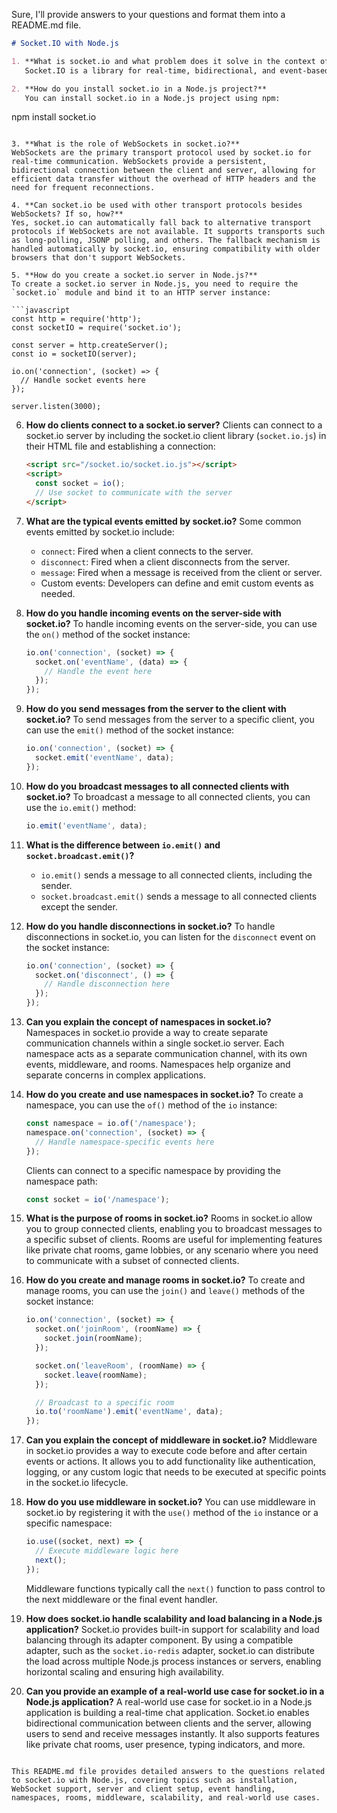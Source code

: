 


Sure, I'll provide answers to your questions and format them into a README.md file.

```markdown
# Socket.IO with Node.js

1. **What is socket.io and what problem does it solve in the context of Node.js?**
   Socket.IO is a library for real-time, bidirectional, and event-based communication between a client and a server. It enables real-time updates, instant messaging, and collaborative applications in Node.js applications. Socket.IO solves the problem of building real-time web applications with WebSockets, providing a seamless fallback to alternative transports for older browsers that don't support WebSockets.

2. **How do you install socket.io in a Node.js project?**
   You can install socket.io in a Node.js project using npm:
   ```
   npm install socket.io
   ```

3. **What is the role of WebSockets in socket.io?**
   WebSockets are the primary transport protocol used by socket.io for real-time communication. WebSockets provide a persistent, bidirectional connection between the client and server, allowing for efficient data transfer without the overhead of HTTP headers and the need for frequent reconnections.

4. **Can socket.io be used with other transport protocols besides WebSockets? If so, how?**
   Yes, socket.io can automatically fall back to alternative transport protocols if WebSockets are not available. It supports transports such as long-polling, JSONP polling, and others. The fallback mechanism is handled automatically by socket.io, ensuring compatibility with older browsers that don't support WebSockets.

5. **How do you create a socket.io server in Node.js?**
   To create a socket.io server in Node.js, you need to require the `socket.io` module and bind it to an HTTP server instance:

   ```javascript
   const http = require('http');
   const socketIO = require('socket.io');

   const server = http.createServer();
   const io = socketIO(server);

   io.on('connection', (socket) => {
     // Handle socket events here
   });

   server.listen(3000);
   ```

6. **How do clients connect to a socket.io server?**
   Clients can connect to a socket.io server by including the socket.io client library (`socket.io.js`) in their HTML file and establishing a connection:

   ```html
   <script src="/socket.io/socket.io.js"></script>
   <script>
     const socket = io();
     // Use socket to communicate with the server
   </script>
   ```

7. **What are the typical events emitted by socket.io?**
   Some common events emitted by socket.io include:
   - `connect`: Fired when a client connects to the server.
   - `disconnect`: Fired when a client disconnects from the server.
   - `message`: Fired when a message is received from the client or server.
   - Custom events: Developers can define and emit custom events as needed.

8. **How do you handle incoming events on the server-side with socket.io?**
   To handle incoming events on the server-side, you can use the `on()` method of the socket instance:

   ```javascript
   io.on('connection', (socket) => {
     socket.on('eventName', (data) => {
       // Handle the event here
     });
   });
   ```

9. **How do you send messages from the server to the client with socket.io?**
   To send messages from the server to a specific client, you can use the `emit()` method of the socket instance:

   ```javascript
   io.on('connection', (socket) => {
     socket.emit('eventName', data);
   });
   ```

10. **How do you broadcast messages to all connected clients with socket.io?**
    To broadcast a message to all connected clients, you can use the `io.emit()` method:

    ```javascript
    io.emit('eventName', data);
    ```

11. **What is the difference between `io.emit()` and `socket.broadcast.emit()`?**
    - `io.emit()` sends a message to all connected clients, including the sender.
    - `socket.broadcast.emit()` sends a message to all connected clients except the sender.

12. **How do you handle disconnections in socket.io?**
    To handle disconnections in socket.io, you can listen for the `disconnect` event on the socket instance:

    ```javascript
    io.on('connection', (socket) => {
      socket.on('disconnect', () => {
        // Handle disconnection here
      });
    });
    ```

13. **Can you explain the concept of namespaces in socket.io?**
    Namespaces in socket.io provide a way to create separate communication channels within a single socket.io server. Each namespace acts as a separate communication channel, with its own events, middleware, and rooms. Namespaces help organize and separate concerns in complex applications.

14. **How do you create and use namespaces in socket.io?**
    To create a namespace, you can use the `of()` method of the `io` instance:

    ```javascript
    const namespace = io.of('/namespace');
    namespace.on('connection', (socket) => {
      // Handle namespace-specific events here
    });
    ```

    Clients can connect to a specific namespace by providing the namespace path:

    ```javascript
    const socket = io('/namespace');
    ```

15. **What is the purpose of rooms in socket.io?**
    Rooms in socket.io allow you to group connected clients, enabling you to broadcast messages to a specific subset of clients. Rooms are useful for implementing features like private chat rooms, game lobbies, or any scenario where you need to communicate with a subset of connected clients.

16. **How do you create and manage rooms in socket.io?**
    To create and manage rooms, you can use the `join()` and `leave()` methods of the socket instance:

    ```javascript
    io.on('connection', (socket) => {
      socket.on('joinRoom', (roomName) => {
        socket.join(roomName);
      });

      socket.on('leaveRoom', (roomName) => {
        socket.leave(roomName);
      });

      // Broadcast to a specific room
      io.to('roomName').emit('eventName', data);
    });
    ```

17. **Can you explain the concept of middleware in socket.io?**
    Middleware in socket.io provides a way to execute code before and after certain events or actions. It allows you to add functionality like authentication, logging, or any custom logic that needs to be executed at specific points in the socket.io lifecycle.

18. **How do you use middleware in socket.io?**
    You can use middleware in socket.io by registering it with the `use()` method of the `io` instance or a specific namespace:

    ```javascript
    io.use((socket, next) => {
      // Execute middleware logic here
      next();
    });
    ```

    Middleware functions typically call the `next()` function to pass control to the next middleware or the final event handler.

19. **How does socket.io handle scalability and load balancing in a Node.js application?**
    Socket.io provides built-in support for scalability and load balancing through its adapter component. By using a compatible adapter, such as the `socket.io-redis` adapter, socket.io can distribute the load across multiple Node.js process instances or servers, enabling horizontal scaling and ensuring high availability.

20. **Can you provide an example of a real-world use case for socket.io in a Node.js application?**
    A real-world use case for socket.io in a Node.js application is building a real-time chat application. Socket.io enables bidirectional communication between clients and the server, allowing users to send and receive messages instantly. It also supports features like private chat rooms, user presence, typing indicators, and more.
```

This README.md file provides detailed answers to the questions related to socket.io with Node.js, covering topics such as installation, WebSocket support, server and client setup, event handling, namespaces, rooms, middleware, scalability, and real-world use cases.
